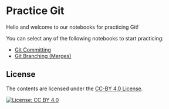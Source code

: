 # Practice Git

Hello and welcome to our notebooks for practicing Git!

You can select any of the following notebooks to start practicing:

- [Git Committing](notebooks/git_committing.ipynb)
- [Git Branching (Merges)](notebooks/git_branching_merge.ipynb)

## License

The contents are licensed under the [CC-BY 4.0 License](https://creativecommons.org/licenses/by/4.0/).

[![License: CC BY 4.0](https://licensebuttons.net/l/by/4.0/88x31.png)](https://creativecommons.org/licenses/by/4.0/)
